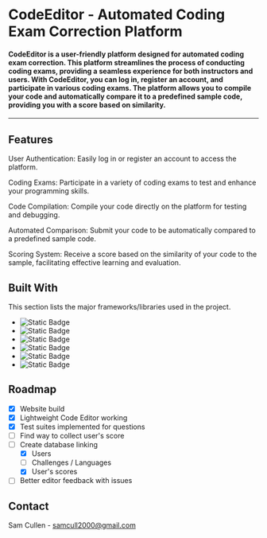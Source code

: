 # CodeEditor - Automated Coding Exam Correction Platform
#### CodeEditor is a user-friendly platform designed for automated coding exam correction. This platform streamlines the process of conducting coding exams, providing a seamless experience for both instructors and users. With CodeEditor, you can log in, register an account, and participate in various coding exams. The platform allows you to compile your code and automatically compare it to a predefined sample code, providing you with a score based on similarity.
--------------------------------------------------------------------------------------------------------------------------------------------------------------------
## Features
User Authentication: Easily log in or register an account to access the platform.

Coding Exams: Participate in a variety of coding exams to test and enhance your programming skills.

Code Compilation: Compile your code directly on the platform for testing and debugging.

Automated Comparison: Submit your code to be automatically compared to a predefined sample code.

Scoring System: Receive a score based on the similarity of your code to the sample, facilitating effective learning and evaluation.

## Built With
This section lists the major frameworks/libraries used in the project. 
* ![Static Badge](https://img.shields.io/badge/HTML-red)
* ![Static Badge](https://img.shields.io/badge/CSS-blue)
* ![Static Badge](https://img.shields.io/badge/JAVASCRIPT-orange)
* ![Static Badge](https://img.shields.io/badge/PYTHON-blue)
* ![Static Badge](https://img.shields.io/badge/MYSQL-darkgreen)
* ![Static Badge](https://img.shields.io/badge/NETLIFY-skyblue)


## Roadmap

- [x] Website build
- [x] Lightweight Code Editor working
- [x] Test suites implemented for questions  
- [ ] Find way to collect user's score
- [ ] Create database linking 
    - [x] Users
    - [ ] Challenges / Languages
    - [x] User's scores
- [ ] Better editor feedback with issues

## Contact

Sam Cullen - samcull2000@gmail.com
